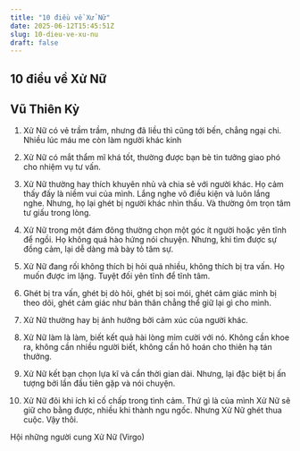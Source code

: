```yaml
---
title: "10 điều về Xử Nữ"
date: 2025-06-12T15:45:51Z
slug: 10-dieu-ve-xu-nu
draft: false
---
```


## 10 điều về Xử Nữ

## Vũ Thiên Kỳ

1. Xử Nữ có vẻ trầm trầm, nhưng đã liều thì cũng tới bến, chẳng ngại chi. Nhiều lúc máu me còn làm người khác kinh 
 
 2. Xử Nữ có mắt thẩm mĩ khá tốt, thường được bạn bè tin tưởng giao phó cho nhiệm vụ tư vấn.
 
 3. Xử Nữ thường hay thích khuyên nhủ và chia sẻ với người khác. Họ cảm thấy đấy là niềm vui của mình. Lắng nghe vô điều kiện và luôn lắng nghe. 
 Nhưng, họ lại ghét bị người khác nhìn thấu. Và thường ôm trọn tâm tư giấu trong lòng.
 
 4. Xử Nữ trong một đám đông thường chọn một góc ít người hoặc yên tĩnh để ngồi. Họ không quá hào hứng nói chuyện. Nhưng, khi tìm được sự đồng cảm, lại dễ dàng mà bày tỏ tâm sự.
 
 5. Xử Nữ đang rối không thích bị hỏi quá nhiều, không thích bị tra vấn. Họ muốn được im lặng. Tuyệt đối yên tĩnh để tĩnh tâm.
 
 6. Ghét bị tra vấn, ghét bị dò hỏi, ghét bị soi mói, ghét cảm giác mình bị theo dõi, ghét cảm giác như bản thân chẳng thể giữ lại gì cho mình.
 
 7. Xử Nữ thường hay bị ảnh hưởng bởi cảm xúc của người khác. 
 
 8. Xử Nữ làm là làm, biết kết quả hài lòng mỉm cười với nó. Không cần khoe ra, không cần nhiều người biết, không cần hô hoán cho thiên hạ tán thưởng.
 
 9. Xử Nữ kết bạn chọn lựa kĩ và cần thời gian dài. Nhưng, lại đặc biệt bị ấn tượng bởi lần đầu tiên gặp và nói chuyện.
 
 10. Xử Nữ đôi khi ích kỉ cố chấp trong tình cảm. Thứ gì là của mình Xử Nữ sẽ giữ cho bằng được, nhiều khi thành ngu ngốc. Nhưng Xử Nữ ghét thua cuộc. Vậy thôi.
 
 
Hội những người cung Xử Nữ (Virgo)